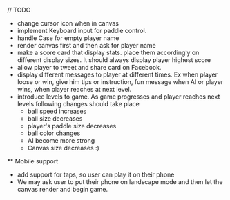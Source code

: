 // TODO
* change cursor icon when in canvas
* implement Keyboard input for paddle control.
* handle Case for empty player name
* render canvas first and then ask for player name
* make a score card that display stats. place them accordingly on different display sizes. It should always display player highest score
* allow player to tweet and share card on Facebook.
* display different messages to player at different times. Ex when player loose or win, give him tips or instruction, fun message when AI or player wins, when player reaches at next level.
* introduce levels to game. As game progresses and player reaches next levels following changes should take place
  * ball speed increases
  * ball size decreases
  * player's paddle size decreases
  * ball color changes
  * AI become more strong
  * Canvas size decreases :)

** Mobile support
* add support for taps, so user can play it on their phone
* We may ask user to put their phone on landscape mode and then let the canvas render and begin game.
